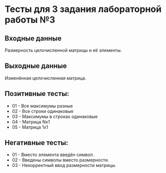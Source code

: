 ﻿# Тесты для 3 задания лабораторной работы №3

## Входные данные
Размерность целочисленной матрицы и её элементы.

## Выходные данные
Изменённая целочисленная матрица.

## Позитивные тесты:
- 01 - Все максимумы разные
- 02 - Все строки одинаковые
- 03 - Максимумы в строках одинаковые
- 04 - Матрица Nx1
- 05 - Матрица 1x1

## Негативные тесты:
- 01 - Вместо элемента введён символ.
- 02 - Введены символы вместо размерности.
- 03 - Некорректный ввод размерности матрицы.